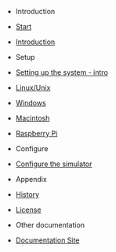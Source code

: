 * Introduction
 * [Start](start.md)
 * [Introduction](introduction.md)

* Setup
* [Setting up the system - intro](setting_up_the_system.md)
 * [Linux/Unix](setting_up_the_system_on_linux.md)
 * [Windows](setting_up_the_system_on_windows.md)
 * [Macintosh](setting_up_the_system_on_macintosh.md)
 * [Raspberry Pi](setting_up_the_system_on_raspberry_pi.md)

* Configure
 * [Configure the simulator](configure.md)


* Appendix
 * [History](./history.md)
 * [License](./license.md)

* Other documentation
 *  [Documentation Site](https://docs.vscp.org)
